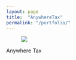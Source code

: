 ```yaml
---
layout: page
title:  "AnywhereTax"
permalink: "/portfolio/"
---
```


<figure>
    <img src="http://anywheretax.com.au/img/Logo.png" />
</figure>

Anywhere Tax